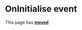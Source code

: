 # OnInitialise event #

This page has [**moved**](https://lib-docs.delphidabbler.com/ShellFolders/2/API/TPJBrowseDialog-OnInitialise)